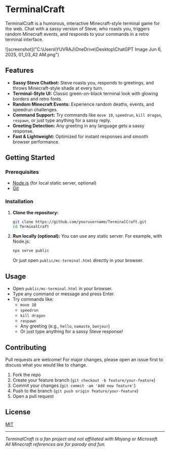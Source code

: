 # TerminalCraft

TerminalCraft is a humorous, interactive Minecraft-style terminal game for the web. Chat with a sassy version of Steve, who roasts you, triggers random Minecraft events, and responds to your commands in a retro terminal interface.

![screenshot]("C:\Users\YUVRAJ\OneDrive\Desktop\ChatGPT Image Jun 6, 2025, 01_03_42 AM.png")

## Features
- **Sassy Steve Chatbot:** Steve roasts you, responds to greetings, and throws Minecraft-style shade at every turn.
- **Terminal-Style UI:** Classic green-on-black terminal look with glowing borders and retro fonts.
- **Random Minecraft Events:** Experience random deaths, events, and speedrun challenges.
- **Command Support:** Try commands like `move 10`, `speedrun`, `kill dragon`, `respawn`, or just type anything for a sassy reply.
- **Greeting Detection:** Any greeting in any language gets a sassy response.
- **Fast & Lightweight:** Optimized for instant responses and smooth browser performance.

## Getting Started

### Prerequisites
- [Node.js](https://nodejs.org/) (for local static server, optional)
- [Git](https://git-scm.com/)

### Installation
1. **Clone the repository:**
   ```sh
   git clone https://github.com/yourusername/TerminalCraft.git
   cd TerminalCraft
   ```
2. **Run locally (optional):**
   You can use any static server. For example, with Node.js:
   ```sh
   npx serve public
   ```
   Or just open `public/mc-terminal.html` directly in your browser.

## Usage
- Open `public/mc-terminal.html` in your browser.
- Type any command or message and press Enter.
- Try commands like:
  - `move 10`
  - `speedrun`
  - `kill dragon`
  - `respawn`
  - Any greeting (e.g., `hello`, `namaste`, `bonjour`)
  - Or just type anything for a sassy Steve response!

## Contributing
Pull requests are welcome! For major changes, please open an issue first to discuss what you would like to change.

1. Fork the repo
2. Create your feature branch (`git checkout -b feature/your-feature`)
3. Commit your changes (`git commit -am 'Add new feature'`)
4. Push to the branch (`git push origin feature/your-feature`)
5. Open a pull request

## License
[MIT](LICENSE)

---

*TerminalCraft is a fan project and not affiliated with Mojang or Microsoft. All Minecraft references are for parody and fun.* 